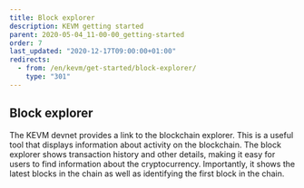 ```yaml
---
title: Block explorer
description: KEVM getting started
parent: 2020-05-04_11-00-00_getting-started
order: 7
last_updated: "2020-12-17T09:00:00+01:00"
redirects:
  - from: /en/kevm/get-started/block-explorer/
    type: "301"
---
```

## Block explorer

The KEVM devnet provides a link to the blockchain explorer. This is a useful tool that displays information about activity on the blockchain. The block explorer shows transaction history and other details, making it easy for users to find information about the cryptocurrency. Importantly, it shows the latest blocks in the chain as well as identifying the first block in the chain.
